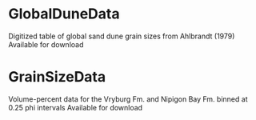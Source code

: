 # GlobalDuneData
Digitized table of global sand dune grain sizes from Ahlbrandt (1979)
Available for download

# GrainSizeData
Volume-percent data for the Vryburg Fm. and Nipigon Bay Fm. binned at 0.25 phi intervals
Available for download
